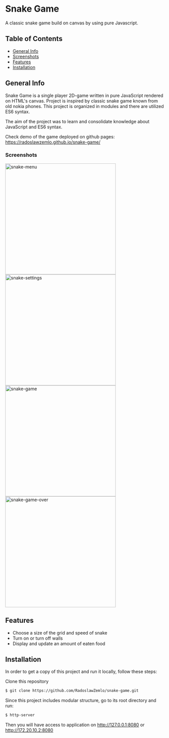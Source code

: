 # Snake Game

A classic snake game build on canvas by using pure Javascript.

## Table of Contents

- [General Info](#general-info)
- [Screenshots](#screenshots)
- [Features](#features)
- [Installation](#installation)

## General Info

Snake Game is a single player 2D-game written in pure JavaScript rendered on HTML's canvas. Project is inspired by classic snake game known from old nokia phones. This project is organized in modules and there are utilized ES6 syntax.

The aim of the project was to learn and consolidate knowledge about JavaScript and ES6 syntax.

Check demo of the game deployed on github pages:
https://radoslawzemlo.github.io/snake-game/

### Screenshots

<img width="350" alt="snake-menu" src="https://user-images.githubusercontent.com/95445412/151260272-b9d6b19b-cc71-47a4-8a00-13176c294927.png"> <img width="350" alt="snake-settings" src="https://user-images.githubusercontent.com/95445412/151224350-cb45ca27-b47d-4633-abc6-2194747acf80.png">
<br/>
<img width="350" alt="snake-game" src="https://user-images.githubusercontent.com/95445412/151224375-15f25fee-950a-4e1c-82cf-4a1dfa63e058.png"> <img width="350" alt="snake-game-over" src="https://user-images.githubusercontent.com/95445412/151224386-64957521-0fec-40cf-814e-8a8a03e72327.png">

## Features

- Choose a size of the grid and speed of snake
- Turn on or turn off walls
- Display and update an amount of eaten food

## Installation

In order to get a copy of this project and run it locally, follow these steps:

Clone this repository

```bash
$ git clone https://github.com/RadoslawZemlo/snake-game.git
```

Since this project includes modular structure, go to its root directory and run:

```bash
$ http-server
```

Then you will have access to application on http://127.0.0.1:8080 or http://172.20.10.2:8080
